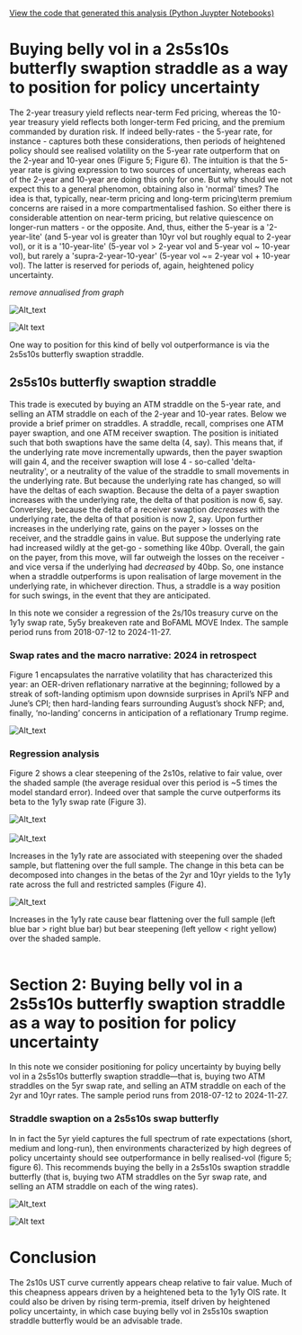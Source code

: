 [View the code that generated this analysis (Python Juypter Notebooks)](https://github.com/ALILODHI-cloud/UVAmacro.github.io/blob/main/post_1/analysis.ipynb)

# Buying belly vol in a 2s5s10s butterfly swaption straddle as a way to position for policy uncertainty

The 2-year treasury yield reflects near-term Fed pricing, whereas the 10-year treasury yield reflects both longer-term Fed pricing, and the premium commanded by duration risk. If indeed belly-rates - the 5-year rate, for instance - captures both these considerations, then periods of heightened policy should see realised volatility on the 5-year rate outperform that on the 2-year and 10-year ones (Figure 5; Figure 6). The intuition is that the 5-year rate is giving expression to two sources of uncertainty, whereas each of the 2-year and 10-year are doing this only for one. But why should we not expect this to a general phenomon, obtaining also in 'normal' times? The idea is that, typically, near-term pricing and long-term pricing\term premium concerns are raised in a more compartmentalised fashion. So either there is considerable attention on near-term pricing, but relative quiescence on longer-run matters - or the opposite. And, thus, either the 5-year is a '2-year-lite' (and 5-year vol is greater than 10yr vol but roughly equal to 2-year vol), or it is a '10-year-lite' (5-year vol > 2-year vol and 5-year vol ~ 10-year vol), but rarely a 'supra-2-year-10-year' (5-year vol ~= 2-year vol + 10-year vol). The latter is reserved for periods of, again, heightened policy uncertainty. 

*remove annualised from graph*

![Alt_text](figures/figure5.jpg)

![Alt text](figures/figure6.jpg) 

One way to position for this kind of belly vol outperformance is via the 2s5s10s butterfly swaption straddle. 


## 2s5s10s butterfly swaption straddle

This trade is executed by buying an ATM straddle on the 5-year rate, and selling an ATM straddle on each of the 2-year and 10-year rates. Below we provide a brief primer on straddles. A straddle, recall, comprises one ATM payer swaption, and one ATM receiver swaption. The position is initiated such that both swaptions have the same delta (4, say). This means that, if the underlying rate move incrementally upwards, then the payer swaption will gain 4, and the receiver swaption will lose 4 - so-called 'delta-neutrality', or a neutrality of the value of the straddle to small movements in the underlying rate. But because the underlying rate has changed, so will have the deltas of each swaption. Because the delta of a payer swaption increases with the underlying rate, the delta of that position is now 6, say. Conversley, because the delta of a receiver swaption _decreases_ with the underlying rate, the delta of that position is now 2, say. Upon further increases in the underlying rate, gains on the payer > losses on the receiver, and the straddle gains in value. But suppose the underlying rate had increased wildly at the get-go - something like 40bp. Overall, the gain on the payer, from this move, will far outweigh the losses on the receiver - and vice versa if the underlying had _decreased_ by 40bp. So, one instance when a straddle outperforms is upon realisation of large movement in the underlying rate, in whichever direction. Thus, a straddle is a way position for such swings, in the event that they are anticipated. 



In this note we consider a regression of the 2s/10s treasury curve on the 1y1y swap rate, 5y5y breakeven rate and BoFAML MOVE Index. The sample period runs from 2018-07-12 to 2024-11-27. 

### Swap rates and the macro narrative: 2024 in retrospect

Figure 1 encapsulates the narrative volatility that has characterized this year: an OER-driven reflationary narrative at the beginning; followed by a streak of soft-landing optimism upon downside surprises in April’s NFP and June’s CPI; then hard-landing fears surrounding August’s shock NFP; and, finally, ‘no-landing’ concerns in anticipation of a reflationary Trump regime.  

![Alt_text](figures/figure1.jpg)

### Regression analysis

Figure 2 shows a clear steepening of the 2s10s, relative to fair value, over the shaded sample (the average residual over this period is ~5 times the model standard error). Indeed over that sample the curve outperforms its beta to the 1y1y swap rate (Figure 3).



![Alt_text](figures/figure2.jpg)<br><br>
![Alt_text](figures/figure3.jpg)

Increases in the 1y1y rate are associated with steepening over the shaded sample, but flattening over the full sample. The change in this beta can be decomposed into changes in the betas of the 2yr and 10yr yields to the 1y1y rate across the full and restricted samples (Figure 4).

![Alt_text](figures/figure4.jpg)

Increases in the 1y1y rate cause bear flattening over the full sample (left blue bar > right blue bar) but bear steepening (left yellow < right yellow) over the shaded sample. <br><br>


# Section 2: Buying belly vol in a 2s5s10s butterfly swaption straddle as a way to position for policy uncertainty  

In this note we consider positioning for policy uncertainty by buying belly vol in a 2s5s10s butterfly swaption straddle—that is, buying two ATM straddles on the 5yr swap rate, and selling an ATM straddle on each of the 2yr and 10yr rates.  The sample period runs from 2018-07-12 to 2024-11-27.

### Straddle swaption on a 2s5s10s swap butterfly

In in fact the 5yr yield captures the full spectrum of rate expectations (short, medium and long-run), then environments characterized by high degrees of policy uncertainty should see outperformance in belly realised-vol (figure 5; figure 6). This recommends buying the belly in a 2s5s10s swaption straddle butterfly (that is, buying two ATM straddles on the 5yr swap rate, and selling an ATM straddle on each of the wing rates).

![Alt_text](figures/figure5.jpg)

![Alt text](figures/figure6.jpg) 

# Conclusion 

The 2s10s UST curve currently appears cheap relative to fair value. Much of this cheapness appears driven by a heightened beta to the 1y1y OIS rate. It could also be driven by rising term-premia, itself driven by heightened policy uncertainty, in which case buying belly vol in 2s5s10s swaption straddle butterfly would be an advisable trade. 
